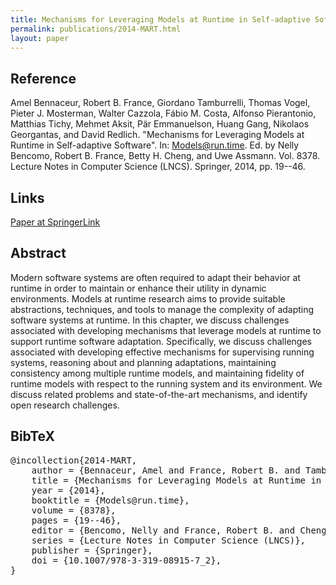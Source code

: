 ```yaml
---
title: Mechanisms for Leveraging Models at Runtime in Self-adaptive Software
permalink: publications/2014-MART.html
layout: paper
---
```


## Reference
Amel Bennaceur, Robert B. France, Giordano Tamburrelli, Thomas Vogel, Pieter J. Mosterman, Walter Cazzola, Fábio M. Costa, Alfonso Pierantonio, Matthias Tichy, Mehmet Aksit, Pär Emmanuelson, Huang Gang, Nikolaos Georgantas, and David Redlich. "Mechanisms for Leveraging Models at Runtime in Self-adaptive Software". In: Models@run.time. Ed. by Nelly Bencomo, Robert B. France, Betty H. Cheng, and Uwe Assmann. Vol. 8378. Lecture Notes in Computer Science (LNCS). Springer, 2014, pp. 19--46.

## Links
[Paper at SpringerLink](https://doi.org/10.1007/978-3-319-08915-7_2)

## Abstract
Modern software systems are often required to adapt their behavior at runtime in order to maintain or enhance their utility in dynamic environments. Models at runtime research aims to provide suitable abstractions, techniques, and tools to manage the complexity of adapting software systems at runtime. In this chapter, we discuss challenges associated with developing mechanisms that leverage models at runtime to support runtime software adaptation. Specifically, we discuss challenges associated with developing effective mechanisms for supervising running systems, reasoning about and planning adaptations, maintaining consistency among multiple runtime models, and maintaining fidelity of runtime models with respect to the running system and its environment. We discuss related problems and state-of-the-art mechanisms, and identify open research challenges.

## BibTeX

<div class="bibtex">
<pre>@incollection{2014-MART,
    author = {Bennaceur, Amel and France, Robert B. and Tamburrelli, Giordano and Vogel, Thomas and Mosterman, Pieter J. and Cazzola, Walter and Costa, F\'{a}bio M. and Pierantonio, Alfonso and Tichy, Matthias and Aksit, Mehmet and Emmanuelson, P\"ar and Gang, Huang and Georgantas, Nikolaos and Redlich, David},
    title = {Mechanisms for Leveraging Models at Runtime in Self-adaptive Software},
    year = {2014},
    booktitle = {Models@run.time},
    volume = {8378},
    pages = {19--46},
    editor = {Bencomo, Nelly and France, Robert B. and Cheng, Betty H. and Assmann, Uwe},
    series = {Lecture Notes in Computer Science (LNCS)},
    publisher = {Springer},
    doi = {10.1007/978-3-319-08915-7_2},
}</pre>
</div>

